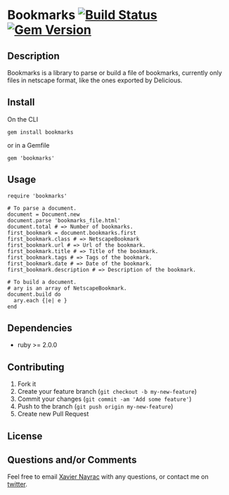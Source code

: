 Bookmarks [![Build Status](https://travis-ci.org/lkdjiin/bookmarks.png)](https://travis-ci.org/lkdjiin/bookmarks) [![Gem Version](https://badge.fury.io/rb/bookmarks.png)](http://badge.fury.io/rb/bookmarks)
================

Description
-----------

Bookmarks is a library to parse or build a file of bookmarks, currently
only files in netscape format, like the ones exported by Delicious.

Install
-------------------------

On the CLI

    gem install bookmarks

or in a Gemfile

    gem 'bookmarks'

Usage
--------------------------

    require 'bookmarks'

    # To parse a document.
    document = Document.new
    document.parse 'bookmarks_file.html'
    document.total # => Number of bookmarks.
    first_bookmark = document.bookmarks.first
    first_bookmark.class # => NetscapeBookmark
    first_bookmark.url # => Url of the bookmark.
    first_bookmark.title # => Title of the bookmark.
    first_bookmark.tags # => Tags of the bookmark.
    first_bookmark.date # => Date of the bookmark.
    first_bookmark.description # => Description of the bookmark.

    # To build a document.
    # ary is an array of NetscapeBookmark.
    document.build do
      ary.each {|e| e }
    end
    


Dependencies
--------------------------

  * ruby >= 2.0.0

Contributing
-------------------------

1. Fork it
2. Create your feature branch (`git checkout -b my-new-feature`)
3. Commit your changes (`git commit -am 'Add some feature'`)
4. Push to the branch (`git push origin my-new-feature`)
5. Create new Pull Request


License
--------------------------



Questions and/or Comments
--------------------------

Feel free to email [Xavier Nayrac](mailto:xavier.nayrac@gmail.com)
with any questions, or contact me on [twitter](https://twitter.com/lkdjiin).
